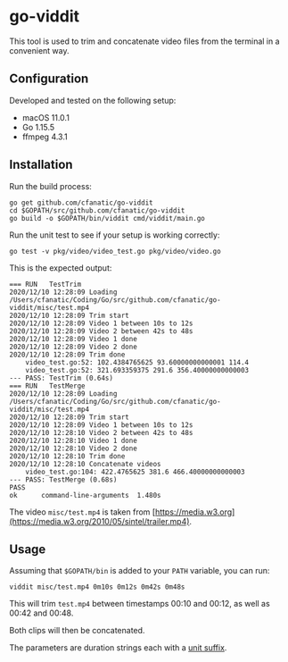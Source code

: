 # go-viddit

This tool is used to trim and concatenate video files from the terminal in a convenient way.

## Configuration

Developed and tested on the following setup:

- macOS 11.0.1
- Go 1.15.5
- ffmpeg 4.3.1

## Installation

Run the build process:

```terminal
go get github.com/cfanatic/go-viddit
cd $GOPATH/src/github.com/cfanatic/go-viddit
go build -o $GOPATH/bin/viddit cmd/viddit/main.go
```

Run the unit test to see if your setup is working correctly:

```terminal
go test -v pkg/video/video_test.go pkg/video/video.go
```

This is the expected output:

```terminal
=== RUN   TestTrim
2020/12/10 12:28:09 Loading /Users/cfanatic/Coding/Go/src/github.com/cfanatic/go-viddit/misc/test.mp4
2020/12/10 12:28:09 Trim start
2020/12/10 12:28:09 Video 1 between 10s to 12s
2020/12/10 12:28:09 Video 2 between 42s to 48s
2020/12/10 12:28:09 Video 1 done
2020/12/10 12:28:09 Video 2 done
2020/12/10 12:28:09 Trim done
    video_test.go:52: 102.4384765625 93.60000000000001 114.4
    video_test.go:52: 321.693359375 291.6 356.40000000000003
--- PASS: TestTrim (0.64s)
=== RUN   TestMerge
2020/12/10 12:28:09 Loading /Users/cfanatic/Coding/Go/src/github.com/cfanatic/go-viddit/misc/test.mp4
2020/12/10 12:28:09 Trim start
2020/12/10 12:28:09 Video 1 between 10s to 12s
2020/12/10 12:28:10 Video 2 between 42s to 48s
2020/12/10 12:28:10 Video 1 done
2020/12/10 12:28:10 Video 2 done
2020/12/10 12:28:10 Trim done
2020/12/10 12:28:10 Concatenate videos
    video_test.go:104: 422.4765625 381.6 466.40000000000003
--- PASS: TestMerge (0.68s)
PASS
ok      command-line-arguments  1.480s
```

The video `misc/test.mp4` is taken from [https://media.w3.org](https://media.w3.org/2010/05/sintel/trailer.mp4).

## Usage

Assuming that `$GOPATH/bin` is added to your `PATH` variable, you can run:

```terminal
viddit misc/test.mp4 0m10s 0m12s 0m42s 0m48s
```

This will trim `test.mp4` between timestamps 00:10 and 00:12, as well as 00:42 and 00:48.

Both clips will then be concatenated.

The parameters are duration strings each with a [unit suffix](https://golang.org/pkg/time/#ParseDuration).

